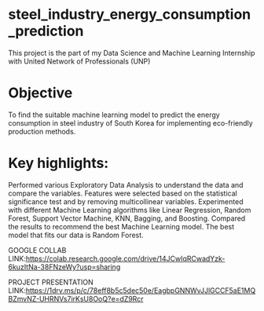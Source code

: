 # steel_industry_energy_consumption_prediction
This project is the part of my Data Science and Machine Learning Internship with United Network of Professionals (UNP)
# Objective
To find the suitable machine learning model to predict the energy consumption in steel industry of South Korea for implementing eco-friendly production methods.
# Key highlights:
Performed various Exploratory Data Analysis to understand the data and compare the variables. Features were selected based on the statistical significance test and by removing multicollinear variables. Experimented with different Machine Learning algorithms like Linear Regression, Random Forest, Support Vector Machine, KNN, Bagging, and Boosting. Compared the results to recommend the best Machine Learning model. The best model that fits our data is Random Forest.

GOOGLE COLLAB LINK:https://colab.research.google.com/drive/14JCwIqRCwadYzk-6kuzItNa-38FNzeWy?usp=sharing 

PROJECT PRESENTATION LINK:https://1drv.ms/p/c/78eff8b5c5dec50e/EagbpGNNWvJJlGCCF5aE1MQBZmvNZ-UHRNVs7irKsU8OoQ?e=dZ9Rcr
